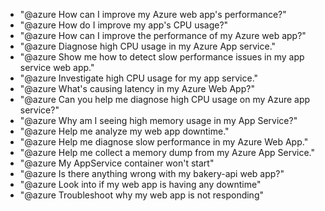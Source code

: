- "@azure How can I improve my Azure web app's performance?"
- "@azure How do I improve my app's CPU usage?"
- "@azure How can I improve the performance of my Azure web app?"
- "@azure Diagnose high CPU usage in my Azure App service."
- "@azure Show me how to detect slow performance issues in my app service web app."
- "@azure Investigate high CPU usage for my app service."
- "@azure What's causing latency in my Azure Web App?"
- "@azure Can you help me diagnose high CPU usage on my Azure app service?"
- "@azure Why am I seeing high memory usage in my App Service?"
- "@azure Help me analyze my web app downtime."
- "@azure Help me diagnose slow performance in my Azure Web App."
- "@azure Help me collect a memory dump from my Azure App Service."
- "@azure My AppService container won't start"
- "@azure Is there anything wrong with my bakery-api web app?"
- "@azure Look into if my web app is having any downtime"
- "@azure Troubleshoot why my web app is not responding"
